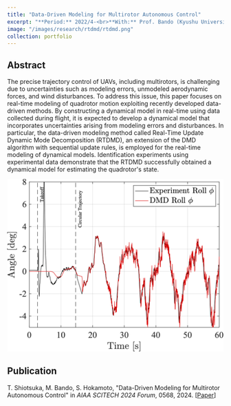 ```yaml
---
title: "Data-Driven Modeling for Multirotor Autonomous Control"
excerpt: "**Period:** 2022/4-<br>**With:** Prof. Bando (Kyushu University)"
image: "/images/research/rtdmd/rtdmd.png"
collection: portfolio
---
```


## Abstract

The precise trajectory control of UAVs, including multirotors, is challenging due to uncertainties such as modeling errors, unmodeled aerodynamic forces, and wind disturbances. To address this issue, this paper focuses on real-time modeling of quadrotor motion exploiting recently developed data-driven methods. By constructing a dynamical model in real-time using data collected during flight, it is expected to develop a dynamical model that incorporates uncertainties arising from modeling errors and disturbances. In particular, the data-driven modeling method called Real-Time Update Dynamic Mode Decomposition (RTDMD), an extension of the DMD algorithm with sequential update rules, is employed for the real-time modeling of dynamical models. Identification experiments using experimental data demonstrate that the RTDMD successfully obtained a dynamical model for estimating the quadrotor's state.

![/images/research/rtdmd/rtdmd.png](/images/research/rtdmd/rtdmd.png)

## Publication

T. Shiotsuka, M. Bando, S. Hokamoto,
"Data-Driven Modeling for Multirotor Autonomous Control"
in _AIAA SCITECH 2024 Forum_, 0568, 2024. [[Paper](https://arc.aiaa.org/doi/10.2514/6.2024-0568)]
